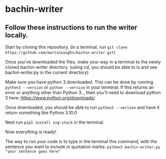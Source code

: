# bachin-writer

## Follow these instructions to run the writer locally. 

Start by cloning this repository. (in a terminal, run `git clone https://github.com/martinvaughn/bachin-writer.git`)

Once you've downloaded the files, make your way in a terminal to the newly cloned bachin-writer directory. (using cd, you should be able to ls and see bachin-writer.py in the current directory)

Make sure you have python 3 downloaded. This can be done by running `python3 --version` or `python --version` in your terminal. 
If this returns an error or anything other than Python 3._._, then you'll need to download python 3 here: https://www.python.org/downloads/

Once downloaded, you should be able to run `python3 --version` and have it return something like Python 3.10.0

Next run `pip3 install svg-stack` in the terminal.

Now everything is ready!

The way to run your code is to type in the terminal this command, with the sentence you want to include in quotation marks:
`python3 bachin-writer.py "your sentence goes here"`





